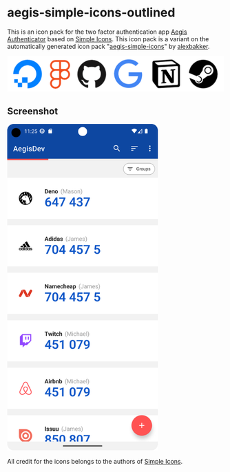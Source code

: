 # aegis-simple-icons-outlined

This is an icon pack for the two factor authentication app [Aegis Authenticator](https://github.com/beemdevelopment/aegis) based on [Simple
Icons](https://github.com/simple-icons/simple-icons). This icon pack is a variant on the automatically generated icon pack "[aegis-simple-icons](https://github.com/alexbakker/aegis-simple-icons)" by [alexbakker](https://github.com/alexbakker).

![](preview.png)

## Screenshot

[<img width=350 alt=""
src="screenshot.png">]()

All credit for the icons belongs to the authors of [Simple
Icons](https://github.com/simple-icons/simple-icons).
